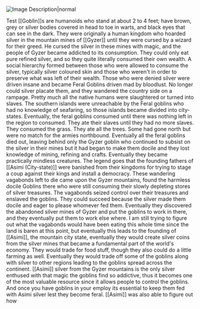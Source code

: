 ![Image Description|normal](https://media.discordapp.net/attachments/1101762133978529898/1223471243546591252/file-5RBcbowdl07opkeZVmDqvGu4.png?ex=6619f963&is=66078463&hm=a506fb7a11fe90900c59daf06c436205f965748ad6fe7271ba2e49aba6a9d9ab&=&format=webp&quality=lossless&width=350&height=350)

Test
[[Goblin]]s are humanoids who stand at about 2 to 4 feet; have brown, grey or silver bodies covered in head to toe in warts, and black eyes that can see in the dark. They were originally a human kingdom who hoarded silver in the mountain mines of [[Gyzer]] until they were cursed by a wizard for their greed. He cursed the silver in these mines with magic, and the people of Gyzer became addicted to its consumption. They could only eat pure refined silver, and so they quite literally consumed their own wealth. A social hierarchy formed between those who were allowed to consume the silver, typically silver coloured skin and those who weren't in order to preserve what was left of their wealth. Those who were denied silver were driven insane and became Feral Goblins driven mad by bloodlust. No longer could silver placate them, and they wandered the country side on a rampage. Pretty much all the native humans were slaughtered or turned into slaves. The southern islands were unreachable by the Feral goblins who had no knowledge of seafaring, so those islands became divided into city-states. Eventually, the feral goblins consumed until there was nothing left in the region to consumed. They ate their slaves until they had no more slaves. They consumed the grass. They ate all the trees. Some had gone north but were no match for the armies northbound. Eventually all the feral goblins died out, leaving behind only the Gyzer goblin who continued to subsist on the silver in their mines but it had began to make them docile and they lost knowledge of mining, refining and crafts. Eventually they became practically mindless creatures. The legend goes that the founding fathers of [[Asimi (City-state)]] were banished from their kingdoms for trying to stage a coup against their kings and install a democracy. These wandering vagabonds left to die came upon the Gyzer mountains, found the harmless docile Goblins there who were still consuming their slowly depleting stores of silver treasures. The vagabonds seized control over their treasures and enslaved the goblins. They could succeed because the silver made them docile and eager to please whomever fed them. Eventually they discovered the abandoned silver mines of Gyzer and put the goblins to work in there, and they eventually put them to work else where. I am still trying to figure out what the vagabonds would have been eating this whole time since the land is baren at this point, but eventually this leads to the founding of [[Asimi]], the mountain city state, eventually they would create silver coins from the silver mines that became a fundamental part of the world's economy. They would trade for food stuff, though they also could do a little farming as well. Eventually they would trade off some of the goblins along with silver to other regions leading to the goblins spread across the continent. [[Asimi]] silver from the Gyzer mountains is the only silver enthused with that magic the goblins find so addictive, thus it becomes one of the most valuable resource since it allows people to control the goblins. And once you have goblins in your employ its essential to keep them fed with Asimi silver lest they become feral. [[Asimi]] was also able to figure out how